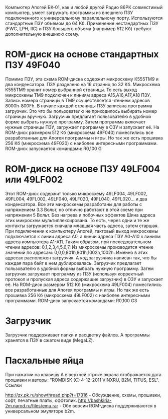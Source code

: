Компьютер Апогей БК-01, как и любой другой Радио 86РК совместимый компьютер, умеет загружать программы из внешнего ПЗУ подключенного к универсальному параллельному порту. Используются стандартные ПЗУ объемом до 64 Кб. Применение нестандартных ПЗУ (FWC, LPH, IIC) и ПЗУ большего объема (например 512 Кб) требуют дополнительную внешнюю схему.

# ROM-диск на основе стандартных ПЗУ 49F040

Помимо ПЗУ, эта схема ROM-диска содержит микросхему К555ТМ9 и два конденсатора.
ПЗУ разделено на 16 страниц по 32 Кб. Микросхема К555ТМ9 хранит номер выбранной страницы. То есть выход микрсохемы ТМ9 подключен к линиям адреса A15,A16,A17,A18 ПЗУ. Запись номера страницы в ТМ9 осуществляется чтением адресов 8000h-800Fh.
В начале каждой страницы ПЗУ записана программа загрузчик. Это что бы пользователю не приходилось выбирать номер страницы вручную. Загрузчик предлагает пользователю в удобной форме выбрать нужную программу. Затем программа включает нужные страницы ПЗУ, загружает программу в ОЗУ и запускает её.
На ROM-диск размером 512 Кб (микросхема 49F040) поместились все разработанные для Апогея программы и игры. Но так же есть прошивка 256 Кб (микросхема 49F020) с наиболее интересными программами.
ROM-диск запускается командами:
R0,100
G

# ROM-диск на основе ПЗУ 49LF004 или 49LF002

Этот ROM-диск содержит только микросхему 49LF004, 49LF002, 49FL004, 49FL002, 49LF040, 49LF020, 49FL040, 49FL020... и два конденсатора.
Все эти микросхемы разработаны для работы с напряжением 3.3 Вольт, но отлично работают в этой схеме при напряжении 5 Вольт. Без нагрева и побочных эффектов
Шина адреса этих микросхем мультиплексирована. То есть, через одни и те же контакты загружается сначала младшая часть адреса, затем старшая.
При подключении к компьютеру Апогей, тактовый выход микросхемы подключается к линии адреса A0, а линии адреса ПЗУ A0-A10 к линиям адреса компьютера A1-A11. Таким образом, при последовательном чтении адресов: 0,1,2,3,4,5,6,7. Из микросхемы производится чтение значений по адресам: 0,0,0,801h,801h,1002h,1002h. Именно в этих адресах расположен загрузчик. А код загрузчика написан так, что бы каждая пара байт в нем дублировалась.
Загрузчик предлагает пользователю в удобной формы выбрать нужную программу. Затем загрузчик загружает программу из ПЗУ (используя корректный протокол и пропуская адреса содержащие загрузчик) в ОЗУ и запускает её.
На ROM-диск размером 512 Кб (микросхема 49LF004) поместились все разработанные для Апогея программы и игры. Но так же есть прошивка 256 Кб (микросхема 49LF002) с наиболее интересными программами.
ROM-диск запускается командами:
R0,100
G3

# Загрузчик

Загрузчик поддерживает папки и расцветку файлов. А программы хранятся в ПЗУ в сжатом виде (MegaLZ).

# Пасхальные яйца

При нажатии на клавишу A в верхней строке экрана отображается дата прошивки и авторы: "ROMDISK (C) 4-12-2011 VINXRU, B2M, TITUS, ESL".
Ссылки

http://zx.pk.ru/showthread.php?t=17316 - Обсуждение, схемы, прошивки, софт, печатные платы, оффтопик.
http://bashkiria-2m.narod.ru/files/emu.rar - Обе версии ROM-диска поддерживаются в универсальном эмуляторе b2m.
